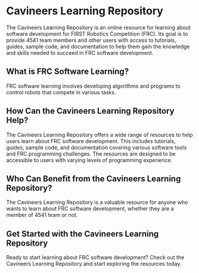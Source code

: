 # Cavineers Learning Repository

The Cavineers Learning Repository is an online resource for learning about software development for FIRST Robotics Competition (FRC). Its goal is to provide 4541 team members and other users with access to tutorials, guides, sample code, and documentation to help them gain the knowledge and skills needed to succeed in FRC software development.

## What is FRC Software Learning?

FRC software learning involves developing algorithms and programs to control robots that compete in various tasks. 

## How Can the Cavineers Learning Repository Help?

The Cavineers Learning Repository offers a wide range of resources to help users learn about FRC software development. This includes tutorials, guides, sample code, and documentation covering various software tools and FRC programming challenges. The resources are designed to be accessible to users with varying levels of programming experience.

## Who Can Benefit from the Cavineers Learning Repository?

The Cavineers Learning Repository is a valuable resource for anyone who wants to learn about FRC software development, whether they are a member of 4541 team or not.

## Get Started with the Cavineers Learning Repository

Ready to start learning about FRC software development? Check out the Cavineers Learning Repository and start exploring the resources today.
